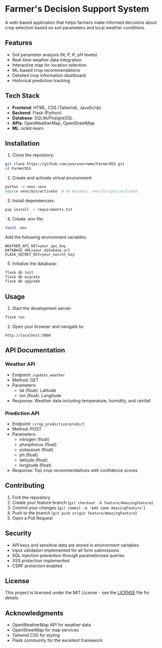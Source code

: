 # Farmer's Decision Support System

A web-based application that helps farmers make informed decisions about crop selection based on soil parameters and local weather conditions.

## Features

- Soil parameter analysis (N, P, K, pH levels)
- Real-time weather data integration
- Interactive map for location selection
- ML-based crop recommendations
- Detailed crop information dashboard
- Historical prediction tracking

## Tech Stack

- **Frontend**: HTML, CSS (Tailwind), JavaScript
- **Backend**: Flask (Python)
- **Database**: SQLite/PostgreSQL
- **APIs**: OpenWeatherMap, OpenStreetMap
- **ML**: scikit-learn

## Installation

1. Clone the repository:
```bash
git clone https://github.com/yourusername/FarmerDSS.git
cd FarmerDSS
```

2. Create and activate virtual environment:
```bash
python -m venv venv
source venv/bin/activate  # On Windows: venv\Scripts\activate
```

3. Install dependencies:
```bash
pip install -r requirements.txt
```

4. Create .env file:
```bash
touch .env
```
Add the following environment variables:
```
WEATHER_API_KEY=your_api_key
DATABASE_URL=your_database_url
FLASK_SECRET_KEY=your_secret_key
```

5. Initialize the database:
```bash
flask db init
flask db migrate
flask db upgrade
```

## Usage

1. Start the development server:
```bash
flask run
```

2. Open your browser and navigate to:
```
http://localhost:5000
```

## API Documentation

### Weather API
- Endpoint: `/update_weather`
- Method: GET
- Parameters: 
  - lat (float): Latitude
  - lon (float): Longitude
- Response: Weather data including temperature, humidity, and rainfall

### Prediction API
- Endpoint: `/crop_prediction/predict`
- Method: POST
- Parameters:
  - nitrogen (float)
  - phosphorus (float)
  - potassium (float)
  - ph (float)
  - latitude (float)
  - longitude (float)
- Response: Top crop recommendations with confidence scores

## Contributing

1. Fork the repository
2. Create your feature branch (`git checkout -b feature/AmazingFeature`)
3. Commit your changes (`git commit -m 'Add some AmazingFeature'`)
4. Push to the branch (`git push origin feature/AmazingFeature`)
5. Open a Pull Request

## Security

- API keys and sensitive data are stored in environment variables
- Input validation implemented for all form submissions
- SQL injection prevention through parameterized queries
- XSS protection implemented
- CSRF protection enabled

## License

This project is licensed under the MIT License - see the [LICENSE](LICENSE) file for details

## Acknowledgments

- OpenWeatherMap API for weather data
- OpenStreetMap for map services
- Tailwind CSS for styling
- Flask community for the excellent framework
